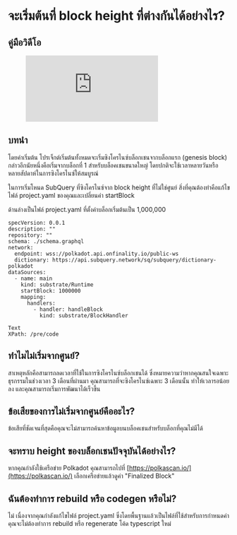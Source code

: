 # จะเริ่มต้นที่ block height ที่ต่างกันได้อย่างไร?

## คู่มือวิดีโอ

<figure class="video_container">
  <iframe src="https://www.youtube.com/embed/ZiNSXDMHmBk" frameborder="0" allowfullscreen="true"></iframe>
</figure>

## บทนำ

โดยค่าเริ่มต้น โปรเจ็กต์เริ่มต้นทั้งหมดจะเริ่มซิงโครไนซ์บล็อกเชนจากบล็อกแรก (genesis block) กล่าวอีกนัยหนึ่งคือเริ่มจากบล็อกที่ 1 สำหรับบล็อคเชนขนาดใหญ่ โดยปกติจะใช้เวลาหลายวันหรือหลายสัปดาห์ในการซิงโครไนซ์ให้สมบูรณ์

ในการเริ่มโหนด SubQuery ที่ซิงโครไนซ์จาก block height ที่ไม่ใช่ศูนย์ สิ่งที่คุณต้องทำคือแก้ไขไฟล์ project.yaml ของคุณและเปลี่ยนค่า startBlock

ด้านล่างเป็นไฟล์ project.yaml ที่ตั้งค่าบล็อกเริ่มต้นเป็น 1,000,000

```shell
specVersion: 0.0.1
description: ""
repository: ""
schema: ./schema.graphql
network:
  endpoint: wss://polkadot.api.onfinality.io/public-ws
  dictionary: https://api.subquery.network/sq/subquery/dictionary-polkadot
dataSources:
  - name: main
    kind: substrate/Runtime
    startBlock: 1000000
    mapping:
      handlers:
        - handler: handleBlock
          kind: substrate/BlockHandler

Text
XPath: /pre/code
```

## ทำไมไม่เริ่มจากศูนย์?

สาเหตุหลักคือสามารถลดเวลาที่ใช้ในการซิงโครไนซ์บล็อกเชนได้ ซึ่งหมายความว่าหากคุณสนใจเฉพาะธุรกรรมในช่วงเวลา 3 เดือนที่ผ่านมา คุณสามารถที่จะซิงโครไนซ์เฉพาะ 3 เดือนนั้น ทำให้เวลารอน้อยลง และคุณสามารถเริ่มการพัฒนาได้เร็วขึ้น

## ข้อเสียของการไม่เริ่มจากศูนย์คืออะไร?

ข้อเสียที่ชัดเจนที่สุดคือคุณจะไม่สามารถค้นหาข้อมูลบนบล็อคเชนสำหรับบล็อกที่คุณไม่มีได้

## จะทราบ height ของบล็อกเชนปัจจุบันได้อย่างไร?

หากคุณกำลังใช้เครือข่าย Polkadot คุณสามารถไปที่ [https://polkascan.io/](https://polkascan.io/) เลือกเครือข่ายแล้วดูค่า "Finalized Block"

## ฉันต้องทำการ rebuild หรือ codegen หรือไม่?

ไม่ เนื่องจากคุณกำลังแก้ไขไฟล์ project.yaml ซึ่งโดยพื้นฐานแล้วเป็นไฟล์ที่ใช้สำหรับการกำหนดค่า คุณจะไม่ต้องทำการ rebuild หรือ regenerate โค้ด typescript ใหม่
